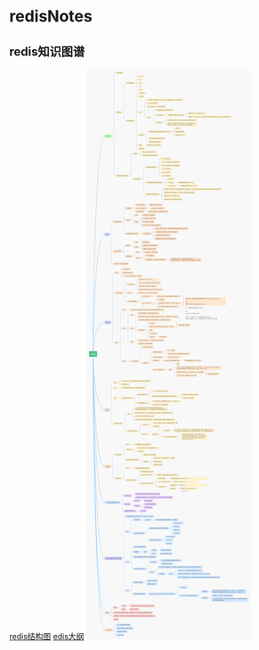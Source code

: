 # redisNotes
 ## redis知识图谱
  [redis结构图](https://www.processon.com/view/link/5fcc49e71e08534f6cd72c44)
  [edis大纲](https://github.com/yanlongLv/redisNotes/blob/master/redisdoc.png)
 ![image](https://github.com/yanlongLv/redisNotes/blob/master/redis.png)